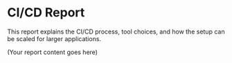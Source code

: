 # CI/CD Report

This report explains the CI/CD process, tool choices, and how the setup can be scaled for larger applications.

(Your report content goes here)
